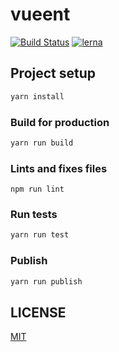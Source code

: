 # vueent

[![Build Status](https://travis-ci.com/vueent/vueent.svg?branch=main)](https://travis-ci.com/vueent/vueent) [![lerna](https://img.shields.io/badge/maintained%20with-lerna-cc00ff.svg)](https://lerna.js.org/)

## Project setup

```sh
yarn install
```

### Build for production

```sh
yarn run build
```

### Lints and fixes files

```
npm run lint
```

### Run tests

```sh
yarn run test
```

### Publish

```sh
yarn run publish
```

## LICENSE

[MIT](./LICENSE)
